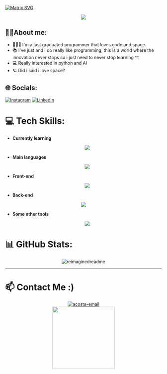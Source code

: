 [![Matrix SVG](https://raw.githubusercontent.com/rodrigograca31/rodrigograca31/master/matrix.svg)](https://www.youtube.com/watch?v=SDkAGkd4NLc) 

<p align="center">
  <a href="https://github.com/CodeWhiteWeb/CodeWhiteWeb"><img src="https://readme-typing-svg.herokuapp.com?color=%2336BCF7&center=true&vCenter=true&lines=Hi+%2C+welcome+to+my+Github+page!!"></a>
</p>

## 🙋‍♂️About me:
  - 👨🏻‍💻 I'm a just graduated programmer that loves code and space.
  - 📚 I've just and i do really like programming, this is a world where the innovation never stops so i just need to never stop learning ^^.
  - 💻 Really interested in python and AI
  - 🪐 Did i said i love space?

## 🌐 Socials:
  [![Instagram](https://img.shields.io/badge/Instagram-%23E4405F.svg?logo=Instagram&logoColor=white)](https://instagram.com/_.daxvix._) 
  [![LinkedIn](https://img.shields.io/badge/LinkedIn-%230077B5.svg?logo=linkedin&logoColor=white)](https://www.linkedin.com/in/david-acosta-carbajo/) 

# 💻 Tech Skills:
- **Currently learning**

  <p align="center">
    <a href="https://skillicons.dev">
      <img src="https://skillicons.dev/icons?i=django,js,astro,linux" />
    </a>
  </p>

- **Main languages** 

  <p align="center">
    <a href="https://skillicons.dev">
      <img src="https://skillicons.dev/icons?i=java,python" />
    </a>
  </p>

- **Front-end**
  
  <p align="center">
    <a href="https://skillicons.dev">
      <img src="https://skillicons.dev/icons?i=js,html,css" />
    </a>
  </p>

- **Back-end** 

<p align="center">
    <a href="https://skillicons.dev">
      <img src="https://skillicons.dev/icons?i=django,php,mongo,mysql,python,postgres" />
    </a>
  </p>
  
- **Some other tools**
  
  <p align="center">
    <a href="https://skillicons.dev">
      <img src="https://skillicons.dev/icons?i=git,github,visualstudio,idea,linux" />
    </a>
  </p>

# 📊 GitHub Stats:

<div align=center>
 
  <img src="https://myreadme.vercel.app/api/embed/AcostaDDev?panels=userstatistics,toprepositories,toplanguages,commitgraph" alt="reimaginedreadme" />

</div>

---
 # 📫 Contact Me :) 
  
<div align=center>
     
   <a href="https://mail.google.com/mail/?view=cm&fs=1&to=acostadavdevelopment@gmail.com" target="_blank" rel="noopener noreferrer"><img src="https://img.icons8.com/bubbles/100/000000/gmail-new.png" alt="acosta-email"/></a>
  <br>
  <img src='https://user-images.githubusercontent.com/5713670/87202985-820dcb80-c2b6-11ea-9f56-7ec461c497c3.gif' width='200"'>
</div>

